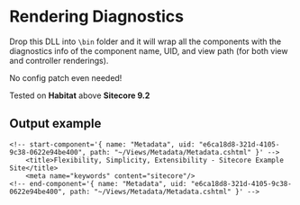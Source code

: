 # Rendering Diagnostics

Drop this DLL into `\bin` folder and it will wrap all the components with the diagnostics info of the component name, UID, and view path (for both view and controller renderings). 

No config patch even needed!

Tested on **Habitat** above **Sitecore 9.2**

## Output example

```
<!-- start-component='{ name: "Metadata", uid: "e6ca18d8-321d-4105-9c38-0622e94be400", path: "~/Views/Metadata/Metadata.cshtml" }' -->
    <title>Flexibility, Simplicity, Extensibility - Sitecore Example Site</title>
    <meta name="keywords" content="sitecore"/>
<!-- end-component='{ name: "Metadata", uid: "e6ca18d8-321d-4105-9c38-0622e94be400", path: "~/Views/Metadata/Metadata.cshtml" }' -->
```
